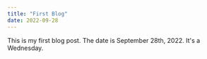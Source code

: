 ```yaml
---
title: "First Blog"
date: 2022-09-28
---
```

This is my first blog post. The date is September 28th, 2022. It's a Wednesday.
